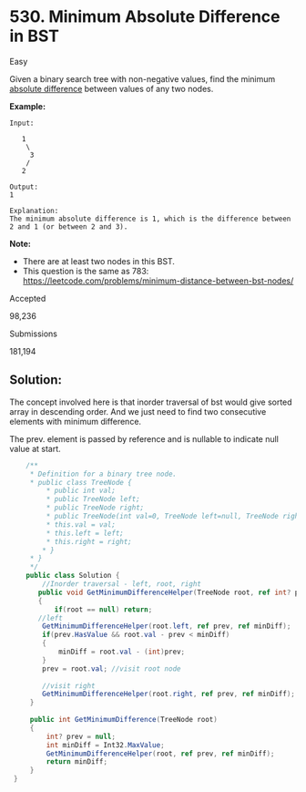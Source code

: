 # 530. Minimum Absolute Difference in BST

Easy

Given a binary search tree with non-negative values, find the minimum [absolute difference](https://en.wikipedia.org/wiki/Absolute_difference) between values of any two nodes.

**Example:**

```
Input:

   1
    \
     3
    /
   2

Output:
1

Explanation:
The minimum absolute difference is 1, which is the difference between 2 and 1 (or between 2 and 3).
```

**Note:**

- There are at least two nodes in this BST.
- This question is the same as 783: https://leetcode.com/problems/minimum-distance-between-bst-nodes/

Accepted

98,236

Submissions

181,194

## Solution:

The concept involved here is that inorder traversal of bst would give sorted array in descending order. And we just need to find two consecutive elements with minimum difference. 

The prev. element is passed by reference and is nullable to indicate null value at start.

```c#
    /**
     * Definition for a binary tree node.
     * public class TreeNode {
         * public int val;
         * public TreeNode left;
         * public TreeNode right;
         * public TreeNode(int val=0, TreeNode left=null, TreeNode right=null) {
         * this.val = val;
         * this.left = left;
         * this.right = right;
     	* }
     * }
     */
    public class Solution {
        //Inorder traversal - left, root, right
       public void GetMinimumDifferenceHelper(TreeNode root, ref int? prev, ref int minDiff) 
       {
           if(root == null) return;
       //left
        GetMinimumDifferenceHelper(root.left, ref prev, ref minDiff);
        if(prev.HasValue && root.val - prev < minDiff)
        {
            minDiff = root.val - (int)prev;
        }
        prev = root.val; //visit root node
        
        //visit right
        GetMinimumDifferenceHelper(root.right, ref prev, ref minDiff);
     }
 
     public int GetMinimumDifference(TreeNode root) 
     {
         int? prev = null;
         int minDiff = Int32.MaxValue;
         GetMinimumDifferenceHelper(root, ref prev, ref minDiff);
         return minDiff;
     }
 }
```
